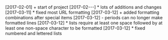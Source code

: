 [2017-02-01] + start of project
[2017-02---] * lots of additions and changes
[2017-03-11] * fixed most URL formatting
[2017-03-12] + added formatting combinations after special items
[2017-03-12] - periods can no longer make formatted lines
[2017-03-12] * lists require at least one space followed by at least one non-space character to be formatted
[2017-03-12] * fixed numbered and lettered lists